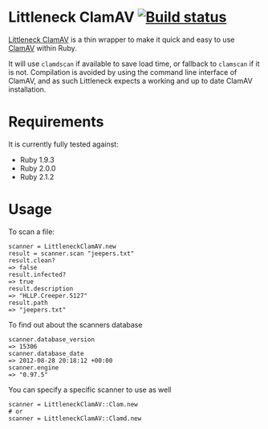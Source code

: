 Littleneck ClamAV [![Build status](https://secure.travis-ci.org/theozaurus/littleneck_clamav.png)](http://travis-ci.org/theozaurus/littleneck_clamav)
=================

[Littleneck ClamAV](http://github.com/theozaurus/littleneck_clamav) is a thin
wrapper to make it quick and easy to use [ClamAV](http://www.clamav.net) within
Ruby.

It will use `clamdscan` if available to save load time, or fallback to
`clamscan` if it is not. Compilation is avoided by using the command line
interface of ClamAV, and as such Littleneck expects a working and up to date
ClamAV installation.

Requirements
============

It is currently fully tested against:

 - Ruby 1.9.3
 - Ruby 2.0.0
 - Ruby 2.1.2

Usage
=====

To scan a file:

    scanner = LittleneckClamAV.new
    result = scanner.scan "jeepers.txt"
    result.clean?
    => false
    result.infected?
    => true
    result.description
    => "HLLP.Creeper.5127"
    result.path
    => "jeepers.txt"

To find out about the scanners database

    scanner.database_version
    => 15306
    scanner.database_date
    => 2012-08-28 20:18:12 +00:00
    scanner.engine
    => "0.97.5"

You can specify a specific scanner to use as well

    scanner = LittleneckClamAV::Clam.new
    # or
    scanner = LittleneckClamAV::Clamd.new

